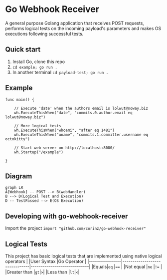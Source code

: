 # Go Webhook Receiver

A general purpose Golang application that receives POST requests, performs logical tests on the incoming payload's parameters and makes OS executions following successful tests.


## Quick start
1. Install Go, clone this repo
2. `cd example; go run .`
3. In another terminal `cd payload-test; go run .`

## Example
```
func main() {

	// Execute 'date' when the authors email is lolwut@noway.biz
	wh.ExecuteThisWhen("date", "commits.0.author.email eq lolwut@noway.biz")

	// More logical tests
	wh.ExecuteThisWhen("whoami", "after eq 1481")
	wh.ExecuteThisWhen("uname", "commits.1.committer.username eq octokitty")

	// Start web server on http://localhost:8080/
	wh.Startup("/example")

}
```

## Diagram

```mermaid
graph LR
A[Webhook] -- POST --> B(webHandler)
B --> D(Logical Test and Execution)
D -- TestPassed --> E(OS Execution)
```
## Developing with go-webhook-receiver

Import the project 
`import "github.com/corinz/go-webhook-receiver"`


## Logical Tests

This project has basic logical tests that are implemented using native logical operators
|                |User Syntax                          |Go Operator                        |
|----------------|-------------------------------|-----------------------------|
|Equals|`eq`            |`==`           |
|Not equal          |`ne`            |`!=`         |
|Greater than         |`gt`|`>`|
|Less than         |`lt`|`<`|